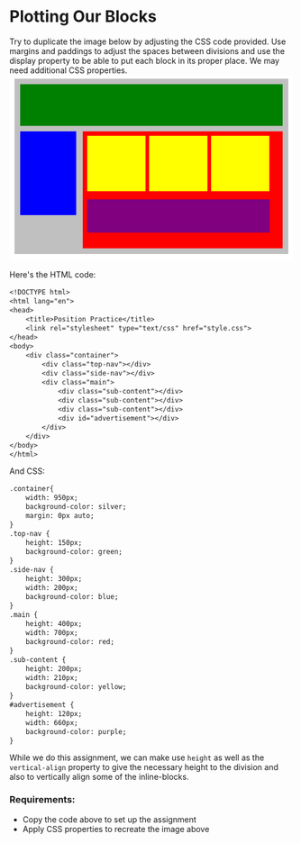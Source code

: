 # Plotting Our Blocks
Try to duplicate the image below by adjusting the CSS code provided. Use margins and paddings to adjust the spaces between divisions and use the display property to be able to put each block in its proper place. We may need additional CSS properties.
![Plotting Our Blocks](image.png)


Here's the HTML code:
``` 
<!DOCTYPE html>
<html lang="en">
<head>
    <title>Position Practice</title>
    <link rel="stylesheet" type="text/css" href="style.css">
</head>
<body>
    <div class="container">
        <div class="top-nav"></div>
        <div class="side-nav"></div>
        <div class="main">
            <div class="sub-content"></div>
            <div class="sub-content"></div>
            <div class="sub-content"></div>
            <div id="advertisement"></div>
        </div>
    </div>
</body>
</html>
``` 
And CSS:
``` 
.container{
    width: 950px;
    background-color: silver;
    margin: 0px auto;
}
.top-nav {
    height: 150px;
    background-color: green;
}
.side-nav {
    height: 300px;
    width: 200px;
    background-color: blue;
}
.main {
    height: 400px;
    width: 700px;
    background-color: red;
}
.sub-content {
    height: 200px;
    width: 210px;
    background-color: yellow;
}
#advertisement {
    height: 120px;
    width: 660px;
    background-color: purple;
}
``` 
While we do this assignment, we can make use `height` as well as the `vertical-align` property to give the necessary height to the division and also to vertically align some of the inline-blocks.

### Requirements:
- Copy the code above to set up the assignment
- Apply CSS properties to recreate the image above
